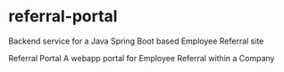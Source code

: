 # referral-portal
Backend service for a Java Spring Boot based Employee Referral site

Referral Portal 
A webapp portal for Employee Referral within a Company
